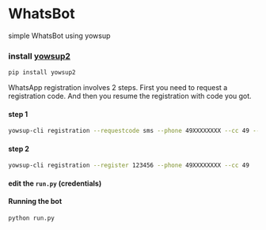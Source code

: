 # WhatsBot
simple WhatsBot using yowsup

### install [yowsup2](https://github.com/tgalal/yowsup)

```bash
pip install yowsup2
```
WhatsApp registration involves 2 steps. First you need to request a registration code. And then you resume the registration with code you got.

#### step 1

 ```bash
 yowsup-cli registration --requestcode sms --phone 49XXXXXXXX --cc 49 --mcc 123 --mnc 456
 ```
 #### step 2
 
 ```bash
 yowsup-cli registration --register 123456 --phone 49XXXXXXXX --cc 49  
 ```
 
 #### edit the `run.py` (credentials)
 
 #### Running the bot
 
```bash
python run.py
```
